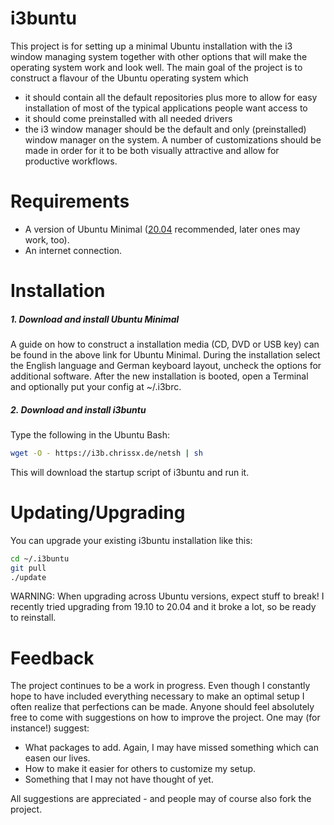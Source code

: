 # i3buntu

This project is for setting up a minimal Ubuntu installation with
the i3 window managing system together with other options that will
make the operating system work and look well. The main goal of the
project is to construct a flavour of the Ubuntu operating system which
* it should contain all the default repositories plus more to allow for easy installation of most of the typical applications people want access to
* it should come preinstalled with all needed drivers
* the i3 window manager should be the default and only (preinstalled) window manager on the system. A number of customizations should be made in order for it to be both visually attractive and allow for productive workflows.


# Requirements
* A version of Ubuntu Minimal ([20.04](https://releases.ubuntu.com/20.04/ubuntu-20.04-desktop-amd64.iso) recommended, later ones may work, too).
* An internet connection.

# Installation

##### 1. Download and install Ubuntu Minimal

A guide on how to construct a installation media (CD, DVD or USB
key) can be found in the above link for Ubuntu Minimal. During the
installation select the English language and German keyboard layout,
uncheck the options for additional software. After the new
installation is booted, open a Terminal and optionally put your
config at ~/.i3brc.

##### 2. Download and install i3buntu

Type the following in the Ubuntu Bash:
```sh
wget -O - https://i3b.chrissx.de/netsh | sh
```
This will download the startup script of i3buntu and run it.

# Updating/Upgrading
You can upgrade your existing i3buntu installation like this:
```sh
cd ~/.i3buntu
git pull
./update
```
WARNING: When upgrading across Ubuntu versions, expect stuff to break!
I recently tried upgrading from 19.10 to 20.04 and it broke a lot, so
be ready to reinstall.

# Feedback
The project continues to be a work in progress. Even though I
constantly hope to have included everything necessary to make an
optimal setup I often realize that perfections can be made. Anyone
should feel absolutely free to come with suggestions on how to
improve the project. One may (for instance!) suggest:
* What packages to add. Again, I may have missed something which can easen our lives.
* How to make it easier for others to customize my setup.
* Something that I may not have thought of yet.

All suggestions are appreciated - and people may of course also fork
the project.
